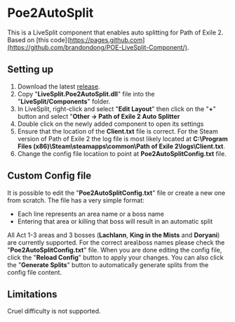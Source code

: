# Poe2AutoSplit
This is a LiveSplit component that enables auto splitting for Path of Exile 2. Based on [this code](https://pages.github.com](https://github.com/brandondong/POE-LiveSplit-Component/).

## Setting up
1. Download the latest [release](https://github.com/Tazdraperm/Poe2AutoSplit/releases/).
2. Copy "**LiveSplit.Poe2AutoSplit.dll**" file into the "**LiveSplit/Components**" folder.
3. In LiveSplit, right-click and select "**Edit Layout**" then click on the "**+**" button and select "**Other -> Path of Exile 2 Auto Splitter**
4. Double click on the newly added component to open its settings
5. Ensure that the location of the **Client.txt** file is correct. For the Steam version of Path of Exile 2 the log file is most likely located at **C:\Program Files (x86)\Steam\steamapps\common\Path of Exile 2\logs\Client.txt**.
6. Change the config file locatiion to point at **Poe2AutoSplitConfig.txt** file.

## Custom Config file
It is possible to edit the "**Poe2AutoSplitConfig.txt**" file or create a new one from scratch. The file has a very simple format:
* Each line represents an area name or a boss name
* Entering that area or killing that boss will result in an automatic split
 
All Act 1-3 areas and 3 bosses (**Lachlann**, **King in the Mists** and **Doryani**) are currently supported. For the correct area\boss names please check the "**Poe2AutoSplitConfig.txt**" file.
When you are done editing the config file, click the "**Reload Config**" button to apply your changes. You can also click the "**Generate Splits**" button to automatically generate splits from the config file content.

## Limitations
Cruel difficulty is not supported.
